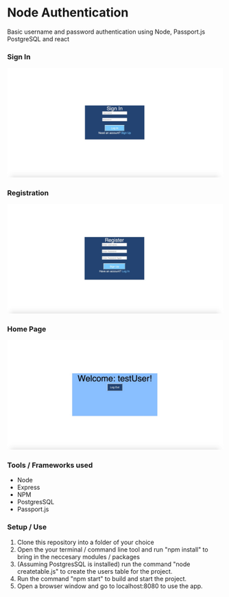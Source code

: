 # Node Authentication
Basic username and password authentication using Node, Passport.js PostgreSQL and react

### Sign In
![Alt text](/screenshots/signin-page.jpg?raw=true "Sign Up")

### Registration
![Alt text](/screenshots/registration-page.jpg?raw=true "Registration")

### Home Page
![Alt text](/screenshots/home-page.jpg?raw=true "Home Page")

### Tools / Frameworks used
- Node
- Express
- NPM
- PostgresSQL
- Passport.js


### Setup / Use
1. Clone this repository into a folder of your choice
2. Open the your terminal / command line tool and run "npm install" to bring in the neccesary modules / packages
3. (Assuming PostgresSQL is installed) run the command "node createtable.js" to create the users table for the project.
4. Run the command "npm start" to build and start the project.
5. Open a browser window and go to localhost:8080 to use the app. 
